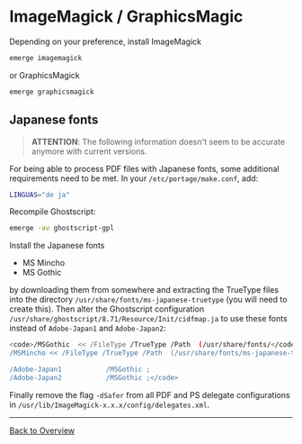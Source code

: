 ImageMagick / GraphicsMagic
===========================

Depending on your preference, install ImageMagick

```sh
emerge imagemagick
```

or GraphicsMagick

```sh
emerge graphicsmagick
```

Japanese fonts
--------------

> **ATTENTION**: The following information doesn't seem to be accurate anymore with current versions.

For being able to process PDF files with Japanese fonts, some additional requirements need to be met. In your `/etc/portage/make.conf`, add:
 
```sh
LINGUAS="de ja"
```

Recompile Ghostscript:

```sh
emerge -av ghostscript-gpl
```

Install the Japanese fonts

* MS Mincho
* MS Gothic

by downloading them from somewhere and extracting the TrueType files into the directory `/usr/share/fonts/ms-japanese-truetype` (you will need to create this). Then alter the Ghostscript configuration `/usr/share/ghostscript/8.71/Resource/Init/cidfmap.ja` to use these fonts instead of `Adobe-Japan1` and `Adobe-Japan2`:

```sh
<code>/MSGothic  << /FileType /TrueType /Path  (/usr/share/fonts/</code><code>ms-japanese-truetype</code><code>/MSGOTHIC.TTF) /CSI [(Japan1)  2] >> ;
/MSMincho << /FileType /TrueType /Path  (/usr/share/fonts/ms-japanese-truetype/MSMINCHO.TTF) /CSI [(Japan1)  2] >> ;

/Adobe-Japan1           /MSGothic ;
/Adobe-Japan2           /MSGothic ;</code>
```

Finally remove the flag `-dSafer` from all PDF and PS delegate configurations in `/usr/lib/ImageMagick-x.x.x/config/delegates.xml`.

___
[Back to Overview](01_Overview.md)